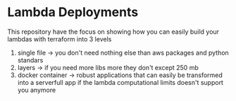 # Lambda Deployments

This repository have the focus on showing how you can easily build your lambdas with terraform into 3 levels

1. single file -> you don't need nothing else than aws packages and python standars
2. layers -> if you need more libs more they don't except 250 mb
3. docker container -> robust applications that can easily be transformed into a serverfull app if the lambda computational limits doesn't support you anymore 